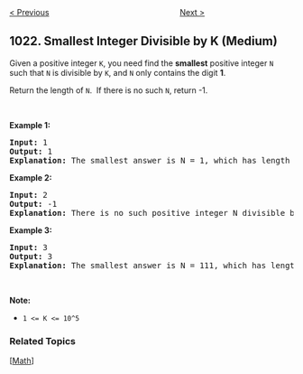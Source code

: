 <!--|This file generated by command(leetcode description); DO NOT EDIT.    |-->
<!--+----------------------------------------------------------------------+-->
<!--|@author    Openset <openset.wang@gmail.com>                           |-->
<!--|@link      https://github.com/openset                                 |-->
<!--|@home      https://github.com/openset/leetcode                        |-->
<!--+----------------------------------------------------------------------+-->

[< Previous](https://github.com/openset/leetcode/tree/master/problems/best-sightseeing-pair "Best Sightseeing Pair")
　　　　　　　　　　　　　　　　
[Next >](https://github.com/openset/leetcode/tree/master/problems/binary-string-with-substrings-representing-1-to-n "Binary String With Substrings Representing 1 To N")

## 1022. Smallest Integer Divisible by K (Medium)

<p>Given a positive integer <code>K</code>, you need find the <strong>smallest</strong>&nbsp;positive integer <code>N</code> such that <code>N</code> is divisible by <code>K</code>, and <code>N</code> only contains the digit <strong>1</strong>.</p>

<p>Return the&nbsp;length of <code>N</code>.&nbsp; If there is no such <code>N</code>,&nbsp;return -1.</p>

<p>&nbsp;</p>

<p><strong>Example 1:</strong></p>

<pre>
<strong>Input:</strong> 1
<strong>Output:</strong> 1
<strong>Explanation:</strong> The smallest answer is N = 1, which has length 1.</pre>

<p><strong>Example 2:</strong></p>

<pre>
<strong>Input:</strong> 2
<strong>Output:</strong> -1
<strong>Explanation:</strong> There is no such positive integer N divisible by 2.</pre>

<p><strong>Example 3:</strong></p>

<pre>
<strong>Input:</strong> 3
<strong>Output:</strong> 3
<strong>Explanation:</strong> The smallest answer is N = 111, which has length 3.</pre>

<p>&nbsp;</p>

<p><strong>Note:</strong></p>

<ul>
	<li><code>1 &lt;= K &lt;= 10^5</code></li>
</ul>

### Related Topics
  [[Math](https://github.com/openset/leetcode/tree/master/tag/math/README.md)]
